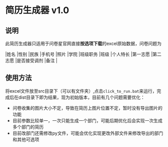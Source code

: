 # 简历生成器 v1.0

## 说明

此简历生成器只适用于问卷星官网直接**按选项下载**的excel原始数据，问卷问题为

|姓名	|性别	|民族	|手机号	|照片	|学院	|班级职务	|班级	|个人特长	|第一志愿	|第二志愿	|是否接受调剂	|备注 |

## 使用方法

将excel文件放至src目录下（可以有文件夹）,点击`click_to_run.bat`来运行，完成后在dist目录下即为结果，现为初始版本，目前有几个问题需要优化：

  * 问卷收集的图片大小不定，导致在简历上图片位置不定，暂时没有导出图片的功能
  * 目前参数比较单一，一次只能生成一个部门，可能后期优化后会实现一次生成多个部门的简历
  * 目前改部门还需修改py文件，可能会优化实现更改外部文件来修改导出的部门和其他可选项
